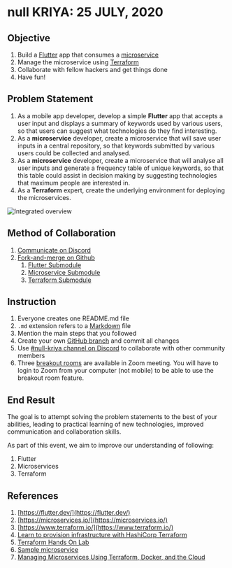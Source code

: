 # null KRIYA: 25 JULY, 2020

## Objective

1. Build a [Flutter](https://flutter.dev/) app that consumes a [microservice](https://microservices.io/)
2. Manage the microservice using [Terraform](https://www.terraform.io/intro/index.html)
3. Collaborate with fellow hackers and get things done
4. Have fun!

## Problem Statement

1. As a mobile app developer, develop a simple **Flutter** app that accepts a user input and displays a summary of keywords used by various users, so that users can suggest what technologies do they find interesting.
2. As a **microservice** developer, create a microservice that will save user inputs in a central repository, so that keywords submitted by various users could be collected and analysed.
3. As a **microservice** developer, create a microservice that will analyse all user inputs and generate a frequency table of unique keywords, so that this table could assist in decision making by suggesting technologies that maximum people are interested in.
4. As a **Terraform** expert, create the underlying environment for deploying the microservices.

![Integrated overview](image/overview.png)

## Method of Collaboration

1. [Communicate on Discord](https://discord.gg/CAm9Wz)
2. [Fork-and-merge on Github](https://gist.github.com/Chaser324/ce0505fbed06b947d962)
   1. [Flutter Submodule](https://github.com/nullblr/flutter.git)
   2. [Microservice Submodule](https://github.com/nullblr/microservice.git)
   3. [Terraform Submodule](https://github.com/nullblr/terraform.git)

## Instruction

1. Everyone creates one README.md file
2. `.md` extension refers to a [Markdown](https://www.markdownguide.org/basic-syntax/) file
3. Mention the main steps that you followed
4. Create your own [GitHub branch](https://git-scm.com/book/en/v2/Git-Branching-Basic-Branching-and-Merging) and commit all changes
5. Use [#null-kriya channel on Discord](https://discord.com/invite/VS6zEs) to collaborate with other community members
6. Three [breakout rooms](https://support.zoom.us/hc/en-us/articles/115005769646-Participating-in-breakout-rooms) are available in Zoom meeting. You will have to login to Zoom from your computer (not mobile) to be able to use the breakout room feature. 

## End Result

The goal is to attempt solving the problem statements to the best of your abilities, leading to practical learning of new technologies, improved communication and collaboration skills. 

As part of this event, we aim to improve our understanding of following:

1. Flutter
2. Microservices
3. Terraform

## References

1. [https://flutter.dev/](https://flutter.dev/)
2. [https://microservices.io/](https://microservices.io/)
3. [https://www.terraform.io/](https://www.terraform.io/)
4. [Learn to provision infrastructure with HashiCorp Terraform](https://learn.hashicorp.com/terraform?track=getting-started#getting-started)
5. [Terraform Hands On Lab](https://github.com/Derek-Ashmore/terraform-hands-on-lab)
6. [Sample microservice](https://github.com/Derek-Ashmore/moneta)
7. [Managing Microservices Using Terraform, Docker, and the Cloud](https://www.agileconnection.com/sites/default/files/presentation/file/2019/DW2%20-%20Ashmore.pdf)